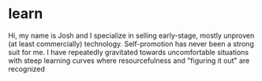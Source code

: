 # learn
Hi, my name is Josh and I specialize in selling early-stage, mostly unproven (at least commercially) technology. Self-promotion has never been a strong suit for me. I have repeatedly gravitated towards uncomfortable situations with steep learning curves where resourcefulness and "figuring it out" are recognized
